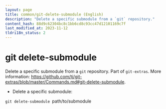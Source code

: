 ```yaml
---
layout: page
title: common/git-delete-submodule (English)
description: "Delete a specific submodule from a `git` repository."
content_hash: 88d9c62304bc8c1bb6cd8c93cc47d12101169c7f
last_modified_at: 2023-11-12
tldri18n_status: 2
---
```

# git delete-submodule

Delete a specific submodule from a `git` repository.
Part of `git-extras`.
More information: <https://github.com/tj/git-extras/blob/master/Commands.md#git-delete-submodule>.

- Delete a specific submodule:

`git delete-submodule `<span class="tldr-var badge badge-pill bg-dark-lm bg-white-dm text-white-lm text-dark-dm font-weight-bold">path/to/submodule</span>
